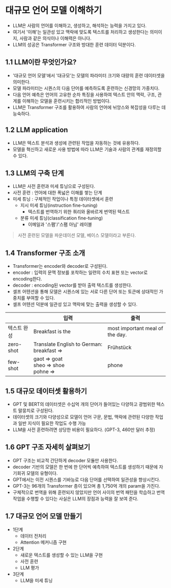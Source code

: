 # 대규모 언어 모델 이해하기
- LLM은 사람의 언어를 이해하고, 생성하고, 해석하는 능력을 가지고 있다.
- 여기서 '이해'는 일관성 있고 맥락에 맞도록 텍스트를 처리하고 생성한다는 의미이지, 사람과 같은 의식이나 이해력은 아니다.
- LLM의 성공은 Transformer 구조와 방대한 훈련 데이터 덕분이다.


## 1.1 LLM이란 무엇인가요?
- '대규모 언어 모델'에서 '대규모'는 모델의 파라미터 크기와 대량의 훈련 데이터셋을 의미한다.
- 모델 파라미터는 시퀀스의 다음 단어를 예측하도록 훈련하는 신경망의 가중치다.
- 다음 언어 예측은 언어의 고유한 순차 특징을 사용하여 텍스트 안의 맥락, 구조, 관게를 이해하는 모델을 훈련시키는 합리적인 방법이다.
- LLM은 Transformer 구조를 활용하여 사람의 언어에 뉘앙스와 복잡성을 다루는 데 능숙하다.

## 1.2 LLM application
- LLM은 텍스트 분석과 생성에 관련된 작업을 자동하는 것에 유용하다.
- 모델을 혁신하고 새로운 사용 방법에 따라 LLM은 기술과 사람의 관계를 재정의할 수 있다.

## 1.3 LLM의 구축 단계
- LLM은 사전 훈련과 미세 튜닝으로 구성된다.
- 사전 훈련 : 언어에 대한 폭넓은 이해를 쌓는 단계
- 미세 튜닝 : 구체적인 작업이나 특정 데이터셋에서 훈련
  - 지시 미세 튜닝(instruction fine-tuning)
    - 텍스트를 번역하기 위한 쿼리와 올바르게 번역된 텍스트
  - 분류 미세 튜닝(classification fine-tuning)
    - 이메일과 '스팸'/'스팸 아님' 레이블
> 사전 훈련된 모델을 파운데이션 모델, 베이스 모델이라고 부른다.

## 1.4 Transformer 구조 소개
- Transformer는 encoder와 decoder로 구성된다.
- encoder : 입력의 문맥 정보를 포착하는 일련의 수치 표현 또는 vector로 encoding한다.
- decoder : encoding된 vector를 받아 출력 텍스트를 생성한다.
- 셀프 어텐션을 통해 모델은 시퀀스에 있는 서로 다른 단어 또는 토큰에 상대적인 가중치를 부여할 수 있다.
- 셀프 어텐션 덕분에 일관성 있고 맥락에 맞는 출력을 생성할 수 있다.

|           | 입력                                           | 출력                              |
|-----------|----------------------------------------------|---------------------------------|
| 텍스트 완성    | Breakfast is the                             | most important meal of the day. |
| zero-shot | Translate English to German: breakfast =>    | Frühstück                       |
| few-shot  | gaot => goat <br> sheo => shoe <br> pohne => | phone                           |

## 1.5 대규모 데이터셋 활용하기
- GPT 및 BERT의 데이터셋은 수십억 개의 단어가 들어있는 다양하고 광범위한 텍스트 말뭉치로 구성된다.
- 데이터셋의 크기와 다양성으로 모델이 언어 구문, 문법, 맥락에 관련된 다양한 작업과 일반 지식이 필요한 작업도 수행 가능
- LLM을 사전 훈련하려면 상당한 비용이 필요하다. (GPT-3, 460만 달러 추정)

## 1.6 GPT 구조 자세히 살펴보기
- GPT 구조는 비교적 간단하게 decoder 모듈만 사용한다.
- decoder 기반의 모델은 한 번에 한 단어씩 예측하여 텍스트를 생성하기 때문에 자기회귀 모델의 유형이다.
- GPT에서는 이전 시퀀스를 기바능로 다음 단어를 선택하여 일관성을 향상시킨다.
- GPT-3는 96개의 Transformer 층이 있으며 총 1,750억 개의 param을 가진다.
- 구체적으로 번역을 위해 훈련되지 않았지만 언어 사이의 번역 패턴을 학습하고 번역 작업을 수행할 수 있다는 사실은 LLM의 장점과 능력을 잘 보여 준다.

## 1.7 대규모 언어 모델 만들기
- 1단계
  - 데이터 전처리
  - Attention 메커니즘 구현
- 2단계
  - 새로운 텍스트를 생성할 수 있는 LLM을 구현
  - 사전 훈련
  - LLM 평가
- 3단계
  - LLM을 미세 튜닝